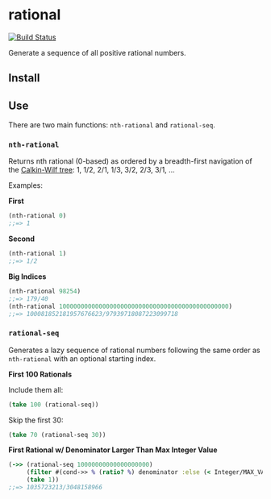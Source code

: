 # rational
[![Build Status](https://travis-ci.org/evanjbowling/rational.svg?branch=master)](https://travis-ci.org/evanjbowling/rational)

Generate a sequence of all positive rational numbers.

## Install

## Use

There are two main functions: `nth-rational` and `rational-seq`.

### `nth-rational`

Returns nth rational (0-based) as ordered by a breadth-first navigation of the [Calkin-Wilf tree](https://en.wikipedia.org/wiki/Calkin%E2%80%93Wilf_tree): 1, 1/2, 2/1, 1/3, 3/2, 2/3, 3/1, ...

Examples:

__First__
```clojure
(nth-rational 0)
;;=> 1
```

__Second__
```clojure
(nth-rational 1)
;;=> 1/2
```

__Big Indices__
```clojure
(nth-rational 98254)
;;=> 179/40
(nth-rational 10000000000000000000000000000000000000000000000)
;;=> 100081852181957676623/97939718087223099718
```

### `rational-seq`

Generates a lazy sequence of rational numbers following the same
order as `nth-rational` with an optional starting index.

__First 100 Rationals__

Include them all:

```clojure
(take 100 (rational-seq))
```

Skip the first 30:

```clojure
(take 70 (rational-seq 30))
```

__First Rational w/ Denominator Larger Than Max Integer Value__
```clojure
(->> (rational-seq 10000000000000000000)
     (filter #(cond->> % (ratio? %) denominator :else (< Integer/MAX_VALUE)))
     (take 1))
;;=> 1035723213/3048158966
```

